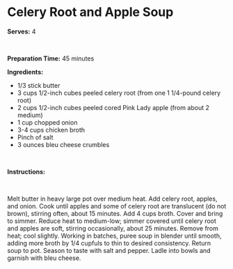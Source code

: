 Celery Root and Apple Soup
==========================

**Serves:** 4

 

**Preparation Time:** 45 minutes

**Ingredients:**

-   1/3 stick butter
-   3 cups 1/2-inch cubes peeled celery root (from one 1 1/4-pound celery root)
-   2 cups 1/2-inch cubes peeled cored Pink Lady apple (from about 2 medium)
-   1 cup chopped onion
-   3-4 cups chicken broth
-   Pinch of salt
-   3 ounces bleu cheese crumbles

 

**Instructions:**

 

Melt butter in heavy large pot over medium heat. Add celery root, apples, and onion. Cook until apples and some of celery root are translucent (do not brown), stirring often, about 15 minutes. Add 4 cups broth. Cover and bring to simmer. Reduce heat to medium-low; simmer covered until celery root and apples are soft, stirring occasionally, about 25 minutes. Remove from heat; cool slightly. Working in batches, puree soup in blender until smooth, adding more broth by 1/4 cupfuls to thin to desired consistency. Return soup to pot. Season to taste with salt and pepper. Ladle into bowls and garnish with bleu cheese.
